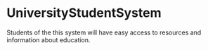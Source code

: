 # UniversityStudentSystem
Students of the this system will have easy access to resources and information about education.
